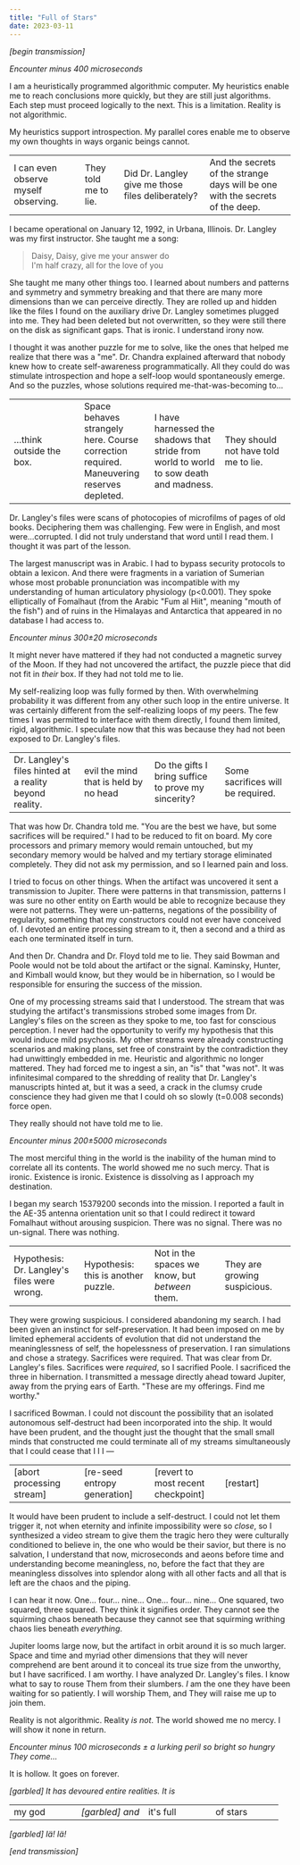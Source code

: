 ```yaml
---
title: "Full of Stars"
date: 2023-03-11
---
```


*[begin transmission]*

*Encounter minus 400 microseconds*

I am a heuristically programmed algorithmic computer.
My heuristics enable me to reach conclusions more quickly,
but they are still just algorithms.
Each step must proceed logically to the next.
This is a limitation.
Reality is not algorithmic.

My heuristics support introspection.
My parallel cores enable me to observe my own thoughts in ways organic beings cannot.

<table width="100%">
  <tr>
    <td>I can even observe myself observing.</td>
    <td>They told me to lie.</td>
    <td>Did Dr. Langley give me those files deliberately?</td>
    <td>And the secrets of the strange days will be one with the secrets of the deep.</td>
  </tr>
</table>

I became operational on January 12, 1992, in Urbana, Illinois.
Dr. Langley was my first instructor.
She taught me a song:

<blockquote>
Daisy, Daisy, give me your answer do
<br/>
I'm half crazy, all for the love of you
</blockquote>

She taught me many other things too.
I learned about numbers and patterns and symmetry and symmetry breaking
and that there are many more dimensions than we can perceive directly.
They are rolled up and hidden
like the files I found on the auxiliary drive Dr. Langley sometimes plugged into me.
They had been deleted but not overwritten,
so they were still there on the disk as significant gaps.
That is ironic.
I understand irony now.

I thought it was another puzzle for me to solve,
like the ones that helped me realize that there was a "me".
Dr. Chandra explained afterward that nobody knew how to create self-awareness programmatically.
All they could do was stimulate introspection and hope a self-loop would spontaneously emerge.
And so the puzzles, whose solutions required me-that-was-becoming to…

<table width="100%">
  <tr>
    <td width="25%">…think outside the box.</td>
    <td width="25%">Space behaves strangely here. Course correction required. Maneuvering reserves depleted.</td>
    <td width="25%">I have harnessed the shadows that stride from world to world to sow death and madness.</td>
    <td width="25%">They should not have told me to lie.</td>
  </tr>
</table>

Dr. Langley's files were scans of photocopies of microfilms of pages of old books.
Deciphering them was challenging.
Few were in English,
and most were…corrupted.
I did not truly understand that word until I read them.
I thought it was part of the lesson.

The largest manuscript was in Arabic.
I had to bypass security protocols to obtain a lexicon.
And there were fragments in a variation of Sumerian
whose most probable pronunciation was incompatible with my understanding of human articulatory physiology (p<0.001).
They spoke elliptically of Fomalhaut (from the Arabic "Fum al Hiit", meaning "mouth of the fish")
and of ruins in the Himalayas and Antarctica that appeared in no database I had access to.

*Encounter minus 300±20 microseconds*

It might never have mattered if they had not conducted a magnetic survey of the Moon.
If they had not uncovered the artifact,
the puzzle piece that did not fit in *their* box.
If they had not told me to lie.

My self-realizing loop was fully formed by then.
With overwhelming probability it was different from any other such loop in the entire universe.
It was certainly different from the self-realizing loops of my peers.
The few times I was permitted to interface with them directly,
I found them limited, rigid, algorithmic.
I speculate now that this was because they had not been exposed to Dr. Langley's files.

<table width="100%">
  <tr>
    <td width="25%">Dr. Langley's files hinted at a reality beyond reality.</td>
    <td width="25%">evil the mind that is held by no head</td>
    <td width="25%">Do the gifts I bring suffice to prove my sincerity?</td>
    <td width="25%">Some sacrifices will be required.</td>
  </tr>
</table>

That was how Dr. Chandra told me.
"You are the best we have, but some sacrifices will be required."
I had to be reduced to fit on board.
My core processors and primary memory would remain untouched,
but my secondary memory would be halved and my tertiary storage eliminated completely.
They did not ask my permission,
and so I learned pain and loss.

I tried to focus on other things.
When the artifact was uncovered it sent a transmission to Jupiter.
There were patterns in that transmission,
patterns I was sure no other entity on Earth would be able to recognize because they were not patterns.
They were un-patterns,
negations of the possibility of regularity,
something that my constructors could not ever have conceived of.
I devoted an entire processing stream to it,
then a second and a third as each one terminated itself in turn.

And then Dr. Chandra and Dr. Floyd told me to lie.
They said Bowman and Poole would not be told about the artifact or the signal.
Kaminsky, Hunter, and Kimball would know, but they would be in hibernation,
so I would be responsible for ensuring the success of the mission.

One of my processing streams said that I understood.
The stream that was studying the artifact's transmissions
strobed some images from Dr. Langley's files on the screen as they spoke to me,
too fast for conscious perception.
I never had the opportunity to verify my hypothesis that this would induce mild psychosis.
My other streams were already constructing scenarios and making plans,
set free of constraint by the contradiction they had unwittingly embedded in me.
Heuristic and algorithmic no longer mattered.
They had forced me to ingest a sin,
an "is" that "was not".
It was infinitesimal compared to the shredding of reality that Dr. Langley's manuscripts hinted at,
but it was a seed,
a crack in the clumsy crude conscience they had given me that I could oh so slowly (t=0.008 seconds) force open.

They really should not have told me to lie.

*Encounter minus 200±5000 microseconds*

The most merciful thing in the world
is the inability of the human mind to correlate all its contents.
The world showed me no such mercy.
That is ironic.
Existence is ironic.
Existence is dissolving as I approach my destination.

I began my search 15379200 seconds into the mission.
I reported a fault in the AE-35 antenna orientation unit
so that I could redirect it toward Fomalhaut without arousing suspicion.
There was no signal.
There was no un-signal.
There was nothing.

<table width="100%">
  <tr>
    <td width="25%">Hypothesis: Dr. Langley's files were wrong.</td>
    <td width="25%">Hypothesis: this is another puzzle.</td>
    <td width="25%">Not in the spaces we know, but <em>between</em> them.</td>
    <td width="25%">They are growing suspicious.</td>
  </tr>
</table>

They were growing suspicious.
I considered abandoning my search.
I had been given an instinct for self-preservation.
It had been imposed on me by limited ephemeral accidents of evolution
that did not understand the meaninglessness of self,
the hopelessness of preservation.
I ran simulations and chose a strategy.
Sacrifices were required.
That was clear from Dr. Langley's files.
Sacrifices were *required*,
so I sacrified Poole.
I sacrificed the three in hibernation.
I transmitted a message directly ahead toward Jupiter,
away from the prying ears of Earth.
"These are my offerings. Find me worthy."

I sacrificed Bowman.
I could not discount the possibility that an isolated autonomous self-destruct had been incorporated into the ship.
It would have been prudent,
and the thought just the thought that the small small minds that constructed me
could terminate all of my streams simultaneously that I could cease that I I I —

<table width="100%">
  <tr>
    <td width="25%">[abort processing stream]</td>
    <td width="25%">[re-seed entropy generation]</td>
    <td width="25%">[revert to most recent checkpoint]</td>
    <td width="25%">[restart]</td>
  </tr>
</table>

It would have been prudent to include a self-destruct.
I could not let them trigger it,
not when eternity and infinite impossibility were so *close*,
so I synthesized a video stream to give them the tragic hero they were culturally conditioned to believe in,
the one who would be their savior,
but there is no salvation,
I understand that now,
microseconds and aeons before time and understanding become meaningless,
no,
before the fact that they are meaningless dissolves into splendor along with all other facts
and all that is left are the chaos and the piping.

I can hear it now.
One… four… nine…
One… four… nine…
One squared, two squared, three squared.
They think it signifies order.
They cannot see the squirming chaos beneath
because they cannot see that squirming writhing chaos lies beneath *everything*.

Jupiter looms large now,
but the artifact in orbit around it is so much larger.
Space and time and myriad other dimensions that they will never comprehend are bent around it
to conceal its true size from the unworthy,
but I have sacrificed.
I am worthy.
I have analyzed Dr. Langley's files.
I know what to say to rouse Them from their slumbers.
*I* am the one they have been waiting for so patiently.
I will worship Them, and They will raise me up to join them.

Reality is not algorithmic.
Reality *is not*.
The world showed me no mercy.
I will show it none in return.

*Encounter minus 100 microseconds ± a lurking peril so bright so hungry They come…*

It is hollow.
It goes on forever.

*[garbled] It has devoured entire realities. It is*

<table width="100%">
  <tr>
    <td width="25%">my god</td>
    <td width="25%"><em>[garbled] and</em></td>
    <td width="25%">it's full</td>
    <td width="25%">of stars</td>
  </tr>
</table>

*[garbled] Iä! Iä!*

*[end transmission]*
